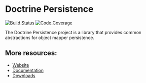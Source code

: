 # Doctrine Persistence

[![Build Status](https://travis-ci.org/doctrine/persistence.svg)](https://travis-ci.org/doctrine/persistence)
[![Code Coverage](https://codecov.io/gh/doctrine/persistence/branch/2.1.x/graph/badge.svg)](https://codecov.io/gh/doctrine/persistence/branch/2.1.x)

The Doctrine Persistence project is a library that provides common abstractions for object mapper persistence.

## More resources:

* [Website](https://www.doctrine-project.org/)
* [Documentation](https://www.doctrine-project.org/projects/doctrine-persistence/en/latest/dashboard)
* [Downloads](https://github.com/doctrine/persistence/releases)
